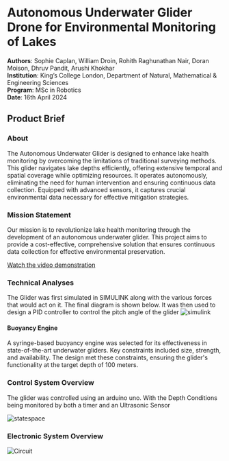 # Autonomous Underwater Glider Drone for Environmental Monitoring of Lakes

**Authors**: Sophie Caplan, William Droin, Rohith Raghunathan Nair, Doran Moison, Dhruv Pandit, Arushi Khokhar  
**Institution**: King’s College London, Department of Natural, Mathematical & Engineering Sciences  
**Program**: MSc in Robotics  
**Date**: 16th April 2024

## Product Brief

### About

The Autonomous Underwater Glider is designed to enhance lake health monitoring by overcoming the limitations of traditional surveying methods. This glider navigates lake depths efficiently, offering extensive temporal and spatial coverage while optimizing resources. It operates autonomously, eliminating the need for human intervention and ensuring continuous data collection. Equipped with advanced sensors, it captures crucial environmental data necessary for effective mitigation strategies.




### Mission Statement

Our mission is to revolutionize lake health monitoring through the development of an autonomous underwater glider. This project aims to provide a cost-effective, comprehensive solution that ensures continuous data collection for effective environmental preservation.



[Watch the video demonstration](https://emckclac-my.sharepoint.com/:v:/g/personal/k23117823_kcl_ac_uk/ERo8BjIcuO9GiismgcfTDVgBBQ3YHtATHzcV7ot-Q-JfUQ?e=ZMMHtV&nav=eyJyZWZlcnJhbEluZm8iOnsicmVmZXJyYWxBcHAiOiJTdHJlYW1XZWJBcHAiLCJyZWZlcnJhbFZpZXciOiJTaGFyZURpYWxvZy1MaW5rIiwicmVmZXJyYWxBcHBQbGF0Zm9ybSI6IldlYiIsInJlZmVycmFsTW9kZSI6InZpZXcifX0%3D)



### Technical Analyses
The Glider was first simulated in SIMULINK along with the various forces that would act on it. The final diagram is shown below. It was then used to design a PID controller to control the pitch angle of the glider 
![simulink](https://github.com/user-attachments/assets/f0a9834c-b10e-4f4f-9ba3-5405282cd520)
#### Buoyancy Engine

A syringe-based buoyancy engine was selected for its effectiveness in state-of-the-art underwater gliders. Key constraints included size, strength, and availability. The design met these constraints, ensuring the glider's functionality at the target depth of 100 meters.


### Control System Overview
The glider was controlled using an arduino uno. With the Depth Conditions being monitored by both a timer and an Ultrasonic Sensor

![statespace](https://github.com/user-attachments/assets/7f930494-8882-4be8-a410-c937b8547c21)



### Electronic System Overview

![Circuit](https://github.com/user-attachments/assets/c7c3eb1f-6083-46e9-ab1f-fe229bf79518)



